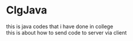 # ClgJava
this is java codes that i have done in college 
<br>
this is about how to send code to server via client
